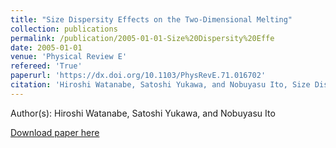 ```yaml
---
title: "Size Dispersity Effects on the Two-Dimensional Melting"
collection: publications
permalink: /publication/2005-01-01-Size%20Dispersity%20Effe
date: 2005-01-01
venue: 'Physical Review E'
refereed: 'True'
paperurl: 'https://dx.doi.org/10.1103/PhysRevE.71.016702'
citation: 'Hiroshi Watanabe, Satoshi Yukawa, and Nobuyasu Ito, Size Dispersity Effects on the Two-Dimensional Melting, Physical Review E, <b>71</b>, 016702, (2005)'
---
```


Author(s): Hiroshi Watanabe, Satoshi Yukawa, and Nobuyasu Ito


<a href='https://dx.doi.org/10.1103/PhysRevE.71.016702'>Download paper here</a>
